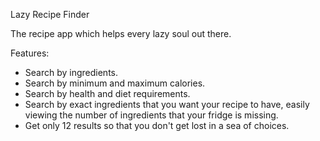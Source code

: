 Lazy Recipe Finder

The recipe app which helps every lazy soul out there.

Features:

- Search by ingredients.
- Search by minimum and maximum calories.
- Search by health and diet requirements.
- Search by exact ingredients that you want your recipe to have, easily viewing the number of ingredients that your fridge is missing.
- Get only 12 results so that you don't get lost in a sea of choices.


